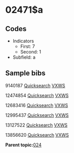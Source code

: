 # 02471$a

## Codes

-   Indicators
    -   First: 7
    -   Second: 1
-   Subfield: a

## Sample bibs

9140187 [Quicksearch](https://search.library.yale.edu/catalog/9140187) [VXWS](http://prodorbis.library.yale.edu:7014/vxws/GetHoldingsService?bibId=9140187)

12474854 [Quicksearch](https://search.library.yale.edu/catalog/12474854) [VXWS](http://prodorbis.library.yale.edu:7014/vxws/GetHoldingsService?bibId=12474854)

12683416 [Quicksearch](https://search.library.yale.edu/catalog/12683416) [VXWS](http://prodorbis.library.yale.edu:7014/vxws/GetHoldingsService?bibId=12683416)

12995437 [Quicksearch](https://search.library.yale.edu/catalog/12995437) [VXWS](http://prodorbis.library.yale.edu:7014/vxws/GetHoldingsService?bibId=12995437)

13127522 [Quicksearch](https://search.library.yale.edu/catalog/13127522) [VXWS](http://prodorbis.library.yale.edu:7014/vxws/GetHoldingsService?bibId=13127522)

13856620 [Quicksearch](https://search.library.yale.edu/catalog/13856620) [VXWS](http://prodorbis.library.yale.edu:7014/vxws/GetHoldingsService?bibId=13856620)

**Parent topic:**[024](../../tags/024/024.md)

